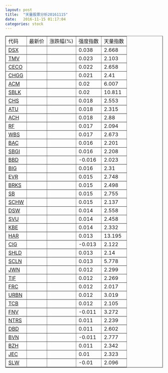 ```yaml
---
layout: post
title:  "天量股票分析20161115"
date:   2016-11-15 01:17:04
categories: stock
---
```

<script type="text/javascript">
var stockList = []
stockList.push('gb_dsx');
stockList.push('gb_tmv');
stockList.push('gb_ceco');
stockList.push('gb_chgg');
stockList.push('gb_acm');
stockList.push('gb_sblk');
stockList.push('gb_chs');
stockList.push('gb_atu');
stockList.push('gb_ach');
stockList.push('gb_rf');
stockList.push('gb_wbs');
stockList.push('gb_bac');
stockList.push('gb_sbgi');
stockList.push('gb_bbd');
stockList.push('gb_big');
stockList.push('gb_evr');
stockList.push('gb_brks');
stockList.push('gb_sb');
stockList.push('gb_schw');
stockList.push('gb_dsw');
stockList.push('gb_svu');
stockList.push('gb_kbe');
stockList.push('gb_har');
stockList.push('gb_cig');
stockList.push('gb_shld');
stockList.push('gb_scln');
stockList.push('gb_jwn');
stockList.push('gb_tif');
stockList.push('gb_frc');
stockList.push('gb_urbn');
stockList.push('gb_tcb');
stockList.push('gb_fnv');
stockList.push('gb_ntrs');
stockList.push('gb_dbd');
stockList.push('gb_bvn');
stockList.push('gb_bzh');
stockList.push('gb_jec');
stockList.push('gb_slw');
</script>

<table border="1">
 <tr>
  <td>代码</td>
  <td>最新价</td>
  <td>涨跌幅(%)</td>
 <td>强度指数</td>
 <td>天量指数</td>
</tr>
  <tr id="dsx"><td><a href="http://stock.finance.sina.com.cn/usstock/quotes/DSX.html" target="_blank">DSX</a></td><td></td><td></td><td>0.038</td><td>2.668</td></tr>
  <tr id="tmv"><td><a href="http://stock.finance.sina.com.cn/usstock/quotes/TMV.html" target="_blank">TMV</a></td><td></td><td></td><td>0.023</td><td>2.103</td></tr>
  <tr id="ceco"><td><a href="http://stock.finance.sina.com.cn/usstock/quotes/CECO.html" target="_blank">CECO</a></td><td></td><td></td><td>0.022</td><td>2.658</td></tr>
  <tr id="chgg"><td><a href="http://stock.finance.sina.com.cn/usstock/quotes/CHGG.html" target="_blank">CHGG</a></td><td></td><td></td><td>0.021</td><td>2.41</td></tr>
  <tr id="acm"><td><a href="http://stock.finance.sina.com.cn/usstock/quotes/ACM.html" target="_blank">ACM</a></td><td></td><td></td><td>0.02</td><td>6.007</td></tr>
  <tr id="sblk"><td><a href="http://stock.finance.sina.com.cn/usstock/quotes/SBLK.html" target="_blank">SBLK</a></td><td></td><td></td><td>0.02</td><td>10.811</td></tr>
  <tr id="chs"><td><a href="http://stock.finance.sina.com.cn/usstock/quotes/CHS.html" target="_blank">CHS</a></td><td></td><td></td><td>0.018</td><td>2.553</td></tr>
  <tr id="atu"><td><a href="http://stock.finance.sina.com.cn/usstock/quotes/ATU.html" target="_blank">ATU</a></td><td></td><td></td><td>0.018</td><td>2.315</td></tr>
  <tr id="ach"><td><a href="http://stock.finance.sina.com.cn/usstock/quotes/ACH.html" target="_blank">ACH</a></td><td></td><td></td><td>0.018</td><td>2.88</td></tr>
  <tr id="rf"><td><a href="http://stock.finance.sina.com.cn/usstock/quotes/RF.html" target="_blank">RF</a></td><td></td><td></td><td>0.017</td><td>2.094</td></tr>
  <tr id="wbs"><td><a href="http://stock.finance.sina.com.cn/usstock/quotes/WBS.html" target="_blank">WBS</a></td><td></td><td></td><td>0.017</td><td>2.673</td></tr>
  <tr id="bac"><td><a href="http://stock.finance.sina.com.cn/usstock/quotes/BAC.html" target="_blank">BAC</a></td><td></td><td></td><td>0.016</td><td>2.201</td></tr>
  <tr id="sbgi"><td><a href="http://stock.finance.sina.com.cn/usstock/quotes/SBGI.html" target="_blank">SBGI</a></td><td></td><td></td><td>0.016</td><td>2.208</td></tr>
  <tr id="bbd"><td><a href="http://stock.finance.sina.com.cn/usstock/quotes/BBD.html" target="_blank">BBD</a></td><td></td><td></td><td>-0.016</td><td>2.023</td></tr>
  <tr id="big"><td><a href="http://stock.finance.sina.com.cn/usstock/quotes/BIG.html" target="_blank">BIG</a></td><td></td><td></td><td>0.016</td><td>2.31</td></tr>
  <tr id="evr"><td><a href="http://stock.finance.sina.com.cn/usstock/quotes/EVR.html" target="_blank">EVR</a></td><td></td><td></td><td>0.015</td><td>2.748</td></tr>
  <tr id="brks"><td><a href="http://stock.finance.sina.com.cn/usstock/quotes/BRKS.html" target="_blank">BRKS</a></td><td></td><td></td><td>0.015</td><td>2.498</td></tr>
  <tr id="sb"><td><a href="http://stock.finance.sina.com.cn/usstock/quotes/SB.html" target="_blank">SB</a></td><td></td><td></td><td>0.015</td><td>2.755</td></tr>
  <tr id="schw"><td><a href="http://stock.finance.sina.com.cn/usstock/quotes/SCHW.html" target="_blank">SCHW</a></td><td></td><td></td><td>0.015</td><td>2.137</td></tr>
  <tr id="dsw"><td><a href="http://stock.finance.sina.com.cn/usstock/quotes/DSW.html" target="_blank">DSW</a></td><td></td><td></td><td>0.014</td><td>2.558</td></tr>
  <tr id="svu"><td><a href="http://stock.finance.sina.com.cn/usstock/quotes/SVU.html" target="_blank">SVU</a></td><td></td><td></td><td>0.014</td><td>2.458</td></tr>
  <tr id="kbe"><td><a href="http://stock.finance.sina.com.cn/usstock/quotes/KBE.html" target="_blank">KBE</a></td><td></td><td></td><td>0.014</td><td>2.332</td></tr>
  <tr id="har"><td><a href="http://stock.finance.sina.com.cn/usstock/quotes/HAR.html" target="_blank">HAR</a></td><td></td><td></td><td>0.013</td><td>13.195</td></tr>
  <tr id="cig"><td><a href="http://stock.finance.sina.com.cn/usstock/quotes/CIG.html" target="_blank">CIG</a></td><td></td><td></td><td>-0.013</td><td>2.122</td></tr>
  <tr id="shld"><td><a href="http://stock.finance.sina.com.cn/usstock/quotes/SHLD.html" target="_blank">SHLD</a></td><td></td><td></td><td>0.013</td><td>2.14</td></tr>
  <tr id="scln"><td><a href="http://stock.finance.sina.com.cn/usstock/quotes/SCLN.html" target="_blank">SCLN</a></td><td></td><td></td><td>0.013</td><td>5.778</td></tr>
  <tr id="jwn"><td><a href="http://stock.finance.sina.com.cn/usstock/quotes/JWN.html" target="_blank">JWN</a></td><td></td><td></td><td>0.012</td><td>2.299</td></tr>
  <tr id="tif"><td><a href="http://stock.finance.sina.com.cn/usstock/quotes/TIF.html" target="_blank">TIF</a></td><td></td><td></td><td>0.012</td><td>2.269</td></tr>
  <tr id="frc"><td><a href="http://stock.finance.sina.com.cn/usstock/quotes/FRC.html" target="_blank">FRC</a></td><td></td><td></td><td>0.012</td><td>2.017</td></tr>
  <tr id="urbn"><td><a href="http://stock.finance.sina.com.cn/usstock/quotes/URBN.html" target="_blank">URBN</a></td><td></td><td></td><td>0.012</td><td>3.019</td></tr>
  <tr id="tcb"><td><a href="http://stock.finance.sina.com.cn/usstock/quotes/TCB.html" target="_blank">TCB</a></td><td></td><td></td><td>0.012</td><td>2.105</td></tr>
  <tr id="fnv"><td><a href="http://stock.finance.sina.com.cn/usstock/quotes/FNV.html" target="_blank">FNV</a></td><td></td><td></td><td>-0.011</td><td>3.272</td></tr>
  <tr id="ntrs"><td><a href="http://stock.finance.sina.com.cn/usstock/quotes/NTRS.html" target="_blank">NTRS</a></td><td></td><td></td><td>0.011</td><td>2.239</td></tr>
  <tr id="dbd"><td><a href="http://stock.finance.sina.com.cn/usstock/quotes/DBD.html" target="_blank">DBD</a></td><td></td><td></td><td>0.011</td><td>2.602</td></tr>
  <tr id="bvn"><td><a href="http://stock.finance.sina.com.cn/usstock/quotes/BVN.html" target="_blank">BVN</a></td><td></td><td></td><td>-0.011</td><td>2.777</td></tr>
  <tr id="bzh"><td><a href="http://stock.finance.sina.com.cn/usstock/quotes/BZH.html" target="_blank">BZH</a></td><td></td><td></td><td>0.011</td><td>2.342</td></tr>
  <tr id="jec"><td><a href="http://stock.finance.sina.com.cn/usstock/quotes/JEC.html" target="_blank">JEC</a></td><td></td><td></td><td>0.01</td><td>2.323</td></tr>
  <tr id="slw"><td><a href="http://stock.finance.sina.com.cn/usstock/quotes/SLW.html" target="_blank">SLW</a></td><td></td><td></td><td>-0.01</td><td>2.096</td></tr>
</table>
